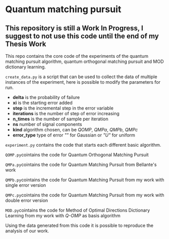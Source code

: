 # Quantum matching pursuit
## This repository is still a Work In Progress, I suggest to not use this code until the end of my Thesis Work

This repo contains the core code of the experiments of the quantum matching pursuit algorithm, quantum orthogonal matching pursuit and MOD dictionary learning.

`create_data.py` is a script that can be used to collect the data of multiple instances of the experiment, here is possible to modify the parameters for run.
- **delta** is the probability of failure
- **xi** is the starting error added
- **step** is the incremental step in the error variable
- **iterations** is the number of step of error increasing 
- **n_times** is the number of sample per iteration 
- **ns** number of signal components 
- **kind** algorithm chosen, can be *QOMP*, *QMPa*, *QMPb*, *QMPc*
- **error_type** type of error *""* for Gaussian or *"U"* for uniform

`experiment.py` contains the code that starts each different basic algorithm.

`QOMP.py`cointains the code for Quantum Orthogonal Matching Pursuit

`QMPa.py`cointains the code for Quantum Matching Pursuit from Bellante's work

`QMPb.py`cointains the code for Quantum Matching Pursuit from my work with single error version

`QMPc.py`cointains the code for Quantum Matching Pursuit from my work with double error version

`MOD.py`cointains the code for Method of Optimal Directions Dictionary Learning from my work with *Q-OMP* as basis algorithm

Using the data generated from this code it is possible to reproduce the analysis of our work.
